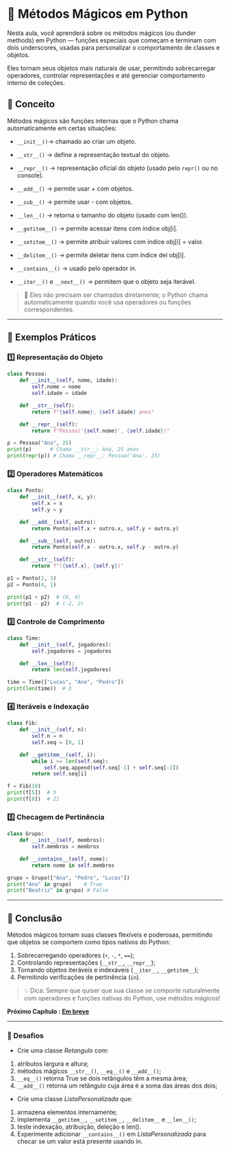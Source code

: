 # 🧩 Métodos Mágicos em Python

Nesta aula, você aprenderá sobre os métodos mágicos (ou dunder methods) em Python — funções especiais que começam e terminam com dois underscores, usadas para personalizar o comportamento de classes e objetos.

Eles tornam seus objetos mais naturais de usar, permitindo sobrecarregar operadores, controlar representações e até gerenciar comportamento interno de coleções.

## 🧠 Conceito

Métodos mágicos são funções internas que o Python chama automaticamente em certas situações:

- ``__init__()``→ chamado ao criar um objeto.
- ``__str__()`` → define a representação textual do objeto.
- ``__repr__()`` → representação oficial do objeto (usado pelo ``repr()`` ou no console).

- ``__add__()`` → permite usar + com objetos.
- ``__sub__()`` → permite usar - com objetos.
- ``__len__()`` → retorna o tamanho do objeto (usado com len()).

- ``__getitem__()`` → permite acessar itens com índice obj[i].
- ``__setitem__()`` → permite atribuir valores com índice obj[i] = valor.
- ``__delitem__()`` → permite deletar itens com índice del obj[i].

- ``__contains__()`` → usado pelo operador in.
- ``__iter__()`` e ``__next__()`` → permitem que o objeto seja iterável.

> 🔹 Eles não precisam ser chamados diretamente; o Python chama automaticamente quando você usa operadores ou funções correspondentes.

---

## 🧪 Exemplos Práticos

### 1️⃣ Representação do Objeto

```py
class Pessoa:
    def __init__(self, nome, idade):
        self.nome = nome
        self.idade = idade

    def __str__(self):
        return f"{self.nome}, {self.idade} anos"

    def __repr__(self):
        return f"Pessoa('{self.nome}', {self.idade})"

p = Pessoa("Ana", 25)
print(p)      # Chama __str__: Ana, 25 anos
print(repr(p)) # Chama __repr__: Pessoa('Ana', 25)
```

### 2️⃣ Operadores Matemáticos

```py
class Ponto:
    def __init__(self, x, y):
        self.x = x
        self.y = y

    def __add__(self, outro):
        return Ponto(self.x + outro.x, self.y + outro.y)

    def __sub__(self, outro):
        return Ponto(self.x - outro.x, self.y - outro.y)

    def __str__(self):
        return f"({self.x}, {self.y})"

p1 = Ponto(2, 3)
p2 = Ponto(4, 1)

print(p1 + p2)  # (6, 4)
print(p1 - p2)  # (-2, 2)
```

### 3️⃣ Controle de Comprimento

```py
class Time:
    def __init__(self, jogadores):
        self.jogadores = jogadores

    def __len__(self):
        return len(self.jogadores)

time = Time(["Lucas", "Ana", "Pedro"])
print(len(time))  # 3
```

### 4️⃣ Iteráveis e Indexação

```py
class Fib:
    def __init__(self, n):
        self.n = n
        self.seq = [0, 1]

    def __getitem__(self, i):
        while i >= len(self.seq):
            self.seq.append(self.seq[-1] + self.seq[-2])
        return self.seq[i]

f = Fib(10)
print(f[5])  # 5
print(f[8])  # 21
```

### 5️⃣ Checagem de Pertinência

```py
class Grupo:
    def __init__(self, membros):
        self.membros = membros

    def __contains__(self, nome):
        return nome in self.membros

grupo = Grupo(["Ana", "Pedro", "Lucas"])
print("Ana" in grupo)    # True
print("Beatriz" in grupo) # False
```

---

## 🧭 Conclusão

Métodos mágicos tornam suas classes flexíveis e poderosas, permitindo que objetos se comportem como tipos nativos do Python:

1. Sobrecarregando operadores (``+``, ``-``, ``*``, ``==``);
2. Controlando representações (``__str__``, ``__repr__``);
3. Tornando objetos iteráveis e indexáveis (``__iter__``, ``__getitem__``);
4. Permitindo verificações de pertinência (``in``).

> 💡 Dica: Sempre que quiser que sua classe se comporte naturalmente com operadores e funções nativas do Python, use métodos mágicos!

**Próximo Capítulo : [Em breve](..)**

---

### 🚀 Desafios

- Crie uma classe *Retangulo* com:

1. atributos largura e altura;
2. métodos mágicos ``__str__()``, ``__eq__()`` e ``__add__()``;
3. ``__eq__()`` retorna True se dois retângulos têm a mesma área;
4. ``__add__()`` retorna um retângulo cuja área é a soma das áreas dos dois;

- Crie uma classe *ListaPersonalizada* que:

1. armazena elementos internamente;
2. implementa ``__getitem__``, ``__setitem__``, ``__delitem__`` e ``__len__()``;
3. teste indexação, atribuição, deleção e len().
4. Experimente adicionar ``__contains__()`` em *ListaPersonalizada* para checar se um valor está presente usando in.

